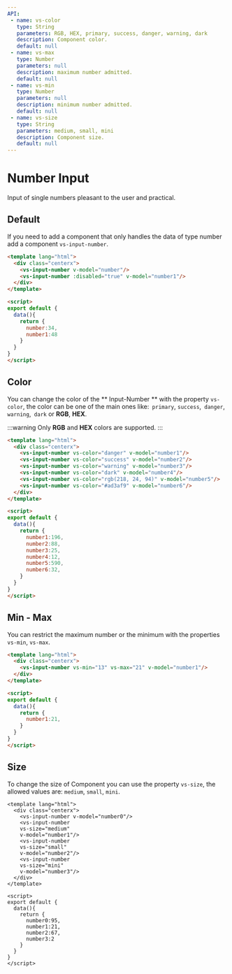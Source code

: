 ```yaml
---
API:
 - name: vs-color
   type: String
   parameters: RGB, HEX, primary, success, danger, warning, dark
   description: Component color.
   default: null
 - name: vs-max
   type: Number
   parameters: null
   description: maximum number admitted.
   default: null
 - name: vs-min
   type: Number
   parameters: null
   description: minimum number admitted.
   default: null
 - name: vs-size
   type: String
   parameters: medium, small, mini
   description: Component size.
   default: null
---
```


# Number Input

<box header>

  Input of single numbers pleasant to the user and practical.

</box>

<box>

## Default

If you need to add a component that only handles the data of type number add a component `vs-input-number`.

<vuecode md>
<div slot="demo">
  <Demos-Inputnumber-Default />
</div>
<div slot="code">

```html
<template lang="html">
  <div class="centerx">
    <vs-input-number v-model="number"/>
    <vs-input-number :disabled="true" v-model="number1"/>
  </div>
</template>

<script>
export default {
  data(){
    return {
      number:34,
      number1:48
    }
  }
}
</script>
```

</div>
</vuecode>

</box>

<box>

## Color

You can change the color of the ** Input-Number ** with the property `vs-color`, the color can be one of the main ones like:` primary`, `success`,` danger`, `warning`,` dark` or **RGB**, **HEX**.

:::warning
  Only **RGB** and **HEX** colors are supported.
:::

<vuecode md>
<div slot="demo">
  <Demos-Inputnumber-Color />
</div>
<div slot="code">

```html
<template lang="html">
  <div class="centerx">
    <vs-input-number vs-color="danger" v-model="number1"/>
    <vs-input-number vs-color="success" v-model="number2"/>
    <vs-input-number vs-color="warning" v-model="number3"/>
    <vs-input-number vs-color="dark" v-model="number4"/>
    <vs-input-number vs-color="rgb(218, 24, 94)" v-model="number5"/>
    <vs-input-number vs-color="#ad3af9" v-model="number6"/>
  </div>
</template>

<script>
export default {
  data(){
    return {
      number1:196,
      number2:88,
      number3:25,
      number4:12,
      number5:590,
      number6:32,
    }
  }
}
</script>
```

</div>
</vuecode>
</box>

<box>

## Min - Max

You can restrict the maximum number or the minimum with the properties `vs-min`, `vs-max`.

<vuecode md>
<div slot="demo">
  <Demos-Inputnumber-Minmax />
</div>
<div slot="code">

```html
<template lang="html">
  <div class="centerx">
    <vs-input-number vs-min="13" vs-max="21" v-model="number1"/>
  </div>
</template>

<script>
export default {
  data(){
    return {
      number1:21,
    }
  }
}
</script>
```

</div>
</vuecode>
</box>

<box>

## Size

To change the size of Component you can use the property `vs-size`, the allowed values are: `medium`, `small`, `mini`.

<vuecode md>
<div slot="demo">
  <Demos-Inputnumber-Size />
</div>
<div slot="code">

```html{5,8,11}
<template lang="html">
  <div class="centerx">
    <vs-input-number v-model="number0"/>
    <vs-input-number
    vs-size="medium"
    v-model="number1"/>
    <vs-input-number
    vs-size="small"
    v-model="number2"/>
    <vs-input-number
    vs-size="mini"
    v-model="number3"/>
  </div>
</template>

<script>
export default {
  data(){
    return {
      number0:95,
      number1:21,
      number2:67,
      number3:2
    }
  }
}
</script>
```

</div>
</vuecode>
</box>
